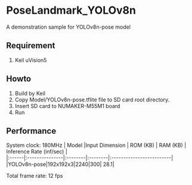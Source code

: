 # PoseLandmark_YOLOv8n
A demonstration sample for YOLOv8n-pose model
## Requirement
1. Keil uVision5
## Howto
1. Build by Keil
2. Copy Model/YOLOv8n-pose.tflite file to SD card root directory.
3. Insert SD card to NUMAKER-M55M1 board
4. Run
## Performance
System clock: 180MHz
| Model |Input Dimension | ROM (KB) | RAM (KB) | Inference Rate (inf/sec) |  
|:------|:---------------|:--------|:--------|:-------------------------|
|YOLOv8n-pose|192x192x3|2240|300| 28.1|

Total frame rate: 12 fps